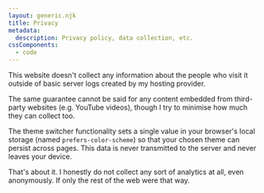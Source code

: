 ```yaml
---
layout: generic.njk
title: Privacy
metadata:
  description: Privacy policy, data collection, etc.
cssComponents:
  - code
---
```


This website doesn't collect any information about the people who visit it outside of basic server logs created by my hosting provider.

The same guarantee cannot be said for any content embedded from third-party websites (e.g. YouTube videos), though I try to minimise how much they can collect too.

The theme switcher functionality sets a single value in your browser's local storage (named `prefers-color-scheme`) so that your chosen theme can persist across pages. This data is never transmitted to the server and never leaves your device.

That's about it. I honestly do not collect any sort of analytics at all, even anonymously. If only the rest of the web were that way.
